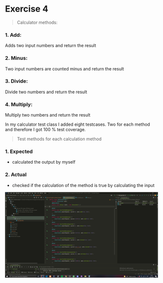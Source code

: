 # Exercise 4


>Calculator methods:

### 1. Add:
Adds two input numbers and return the result
### 2. Minus:
Two input numbers are counted minus and return the result
### 3. Divide:
Divide two numbers and return the result
### 4. Multiply:
Multiply two numbers and return the result

In my calculator test class I added eight testcases. Two for each method and
therefore I got 100 % test coverage.

> Test methods for each calculation method

### 1. Expected
- calculated the output by myself
### 2. Actual 
- checked if the calculation of the method is true by
calculating the input


![testcases](ressources/images/ex4_1.PNG)
